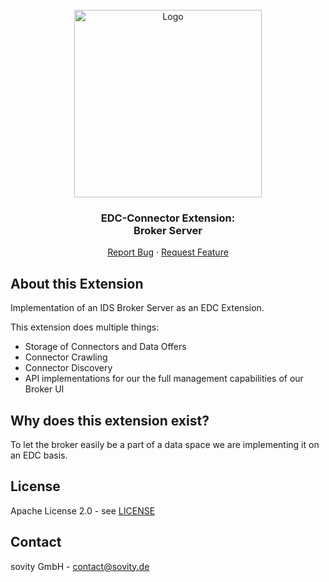 <!-- PROJECT LOGO -->
<br />
<div align="center">
  <a href="https://github.com/sovity/edc-broker-server-extension">
    <img src="https://raw.githubusercontent.com/sovity/edc-ui/main/src/assets/images/sovity_logo.svg" alt="Logo" width="300">
  </a>

<h3 align="center">EDC-Connector Extension:<br />Broker Server</h3>

  <p align="center">
    <a href="https://github.com/sovity/edc-broker-server-extension/issues/new?template=bug_report.md">Report Bug</a>
    ·
    <a href="https://github.com/sovity/edc-broker-server-extension/issues/new?template=feature_request.md">Request Feature</a>
  </p>
</div>

## About this Extension

Implementation of an IDS Broker Server as an EDC Extension.

This extension does multiple things:

- Storage of Connectors and Data Offers
- Connector Crawling
- Connector Discovery
- API implementations for our the full management capabilities of our Broker UI

## Why does this extension exist?

To let the broker easily be a part of a data space we are implementing it on an EDC basis.

## License

Apache License 2.0 - see [LICENSE](../../LICENSE)

## Contact

sovity GmbH - contact@sovity.de
